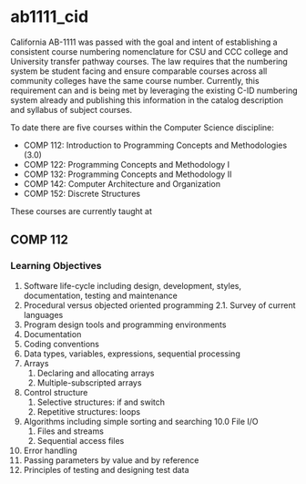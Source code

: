 # ab1111_cid


<!-------1---------2---------3---------4---------5---------6---------7-------->
California AB-1111 was passed with the goal and intent of establishing a 
consistent course numbering nomenclature for CSU and CCC college and University 
transfer pathway courses. The law requires that the numbering system be student
facing and ensure comparable courses across all community colleges have the 
same course number. Currently, this requirement can and is being met by 
leveraging the existing C-ID numbering system already and publishing this
information in the catalog description and syllabus of subject courses.

To date there are five courses within the Computer Science discipline:
 - COMP 112: Introduction to Programming Concepts and Methodologies (3.0)
 - COMP 122: Programming Concepts and Methodology I
 - COMP 132: Programming Concepts and Methodology II
 - COMP 142: Computer Architecture and Organization
 - COMP 152: Discrete Structures

These courses are currently taught at 

## COMP 112
### Learning Objectives
	
1. Software life-cycle including design, development, styles, documentation, testing and maintenance
2. Procedural versus objected oriented programming
   2.1. Survey of current languages
3. Program design tools and programming environments
4. Documentation
5. Coding conventions
6. Data types, variables, expressions, sequential processing
7. Arrays
   1. Declaring and allocating arrays
   2. Multiple-subscripted arrays
8. Control structure
   1. Selective structures: if and switch
   2. Repetitive structures: loops
9. Algorithms including simple sorting and searching
10.0 File I/O
   1. Files and streams
   2. Sequential access files
11. Error handling
12. Passing parameters by value and by reference
13. Principles of testing and designing test data
 
